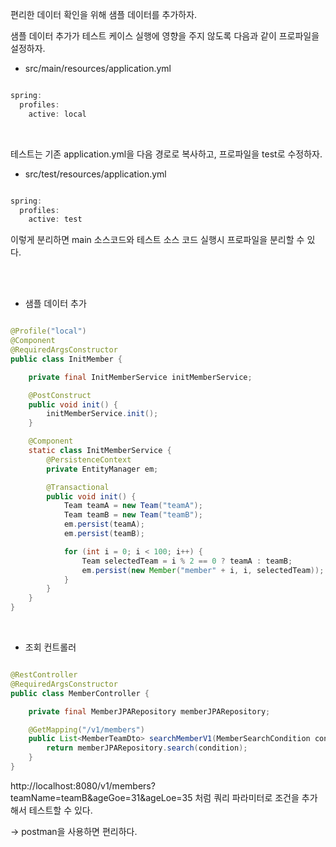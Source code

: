 편리한 데이터 확인을 위해 샘플 데이터를 추가하자.

샘플 데이터 추가가 테스트 케이스 실행에 영향을 주지 않도록 다음과 같이 프로파일을 설정하자.

* src/main/resources/application.yml

```java

spring:
  profiles:
    active: local

```

<br/>

테스트는 기존 application.yml을 다음 경로로 복사하고, 프로파일을 test로 수정하자.

* src/test/resources/application.yml

```java

spring:
  profiles:
    active: test

```

이렇게 분리하면 main 소스코드와 테스트 소스 코드 실행시 프로파일을 분리할 수 있다.

<br/><br/>

* 샘플 데이터 추가

```java

@Profile("local")
@Component
@RequiredArgsConstructor
public class InitMember {

    private final InitMemberService initMemberService;

    @PostConstruct
    public void init() {
        initMemberService.init();
    }

    @Component
    static class InitMemberService {
        @PersistenceContext
        private EntityManager em;

        @Transactional
        public void init() {
            Team teamA = new Team("teamA");
            Team teamB = new Team("teamB");
            em.persist(teamA);
            em.persist(teamB);

            for (int i = 0; i < 100; i++) {
                Team selectedTeam = i % 2 == 0 ? teamA : teamB;
                em.persist(new Member("member" + i, i, selectedTeam));
            }
        }
    }
}

```

<br/>

* 조회 컨트롤러

```java

@RestController
@RequiredArgsConstructor
public class MemberController {

    private final MemberJPARepository memberJPARepository;

    @GetMapping("/v1/members")
    public List<MemberTeamDto> searchMemberV1(MemberSearchCondition condition) {
        return memberJPARepository.search(condition);
    }
}

```

http://localhost:8080/v1/members?teamName=teamB&ageGoe=31&ageLoe=35 처럼 쿼리 파라미터로 조건을 추가해서 테스트할 수 있다.

-> postman을 사용하면 편리하다.
